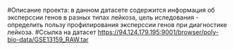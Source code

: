 #Описание проекта: в данном датасете содержится информация об эксперссии генов в разных типах лейкоза, цель иследования - определить пользу профилирования эксперссии генов при диагностике лейкоза.
#Ссылка на датасет https://94.124.179.195:9001/browser/poly-bio-data/GSE13159_RAW.tar
